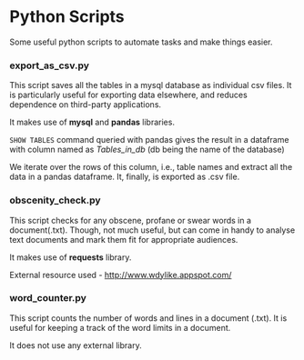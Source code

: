 # Python Scripts
Some useful python scripts to automate tasks and make things easier.

### export_as_csv.py

This script saves all the tables in a mysql database as individual csv files. It is particularly useful for exporting data 
elsewhere, and reduces dependence on third-party applications.

It makes use of **mysql** and **pandas** libraries. 

```SHOW TABLES```
command queried with pandas gives the result in a dataframe with column named as *Tables_in_db* 
(db being the name of the database)

We iterate over the rows of this column, i.e., table names and extract all the data in a pandas dataframe. It, finally, is 
exported as .csv file.

### obscenity_check.py

This script checks for any obscene, profane or swear words in a document(.txt). Though, not much useful, but can come in handy to analyse text documents and mark them fit for appropriate audiences.

It makes use of **requests** library.

External resource used - http://www.wdylike.appspot.com/

### word_counter.py

This script counts the number of words and lines in a document (.txt). It is useful for keeping a track of the word limits in a document.

It does not use any external library.
